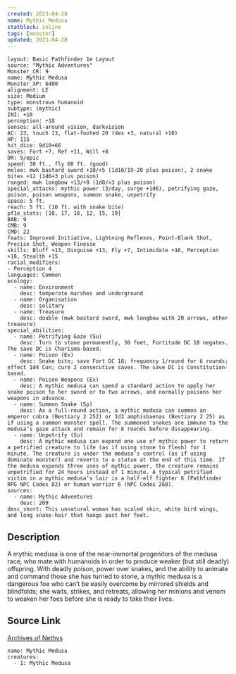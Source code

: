 ```yaml
---
created: 2023-04-28
name: Mythic Medusa
statblock: inline
tags: [monster]
updated: 2023-04-28
---
```

```statblock
layout: Basic Pathfinder 1e Layout
source: "Mythic Adventures"
Monster_CR: 9
name: Mythic Medusa
Monster_XP: 6400
alignment: LE
size: Medium
type: monstrous humanoid
subtype: (mythic)
INI: +10
perception: +18
senses: all-around vision, darkvision
AC: 23, touch 13, flat-footed 20 (dex +3, natural +10)
HP: 115
hit_dice: 9d10+66
saves: Fort +7, Ref +11, Will +8
DR: 5/epic
speed: 30 ft., fly 60 ft. (good)
melee: mwk bastard sword +10/+5 (1d10/19-20 plus poison), 2 snake bites +12 (1d6+3 plus poison)
ranged: mwk longbow +13/+8 (1d8/×3 plus poison)
special_attacks: mythic power (3/day, surge +1d6), petrifying gaze, poison, poison weapons, summon snake, unpetrify
space: 5 ft.
reach: 5 ft. (10 ft. with snake bite)
pf1e_stats: [10, 17, 18, 12, 15, 19]
BAB: 9
CMB: 9
CMD: 22
feats: Improved Initiative, Lightning Reflexes, Point-Blank Shot, Precise Shot, Weapon Finesse
skills: Bluff +13, Disguise +13, Fly +7, Intimidate +16, Perception +18, Stealth +15
racial_modifiers:
- Perception 4
languages: Common
ecology:
  - name: Environment
    desc: temperate marshes and underground
  - name: Organisation
    desc: solitary
  - name: Treasure
    desc: double (mwk bastard sword, mwk longbow with 20 arrows, other treasure)
special_abilities:
  - name: Petrifying Gaze (Su)
    desc: Turn to stone permanently, 30 feet, Fortitude DC 18 negates. The save DC is Charisma-based.
  - name: Poison (Ex)
    desc: Snake bite; save Fort DC 18; frequency 1/round for 6 rounds; effect 1d4 Con; cure 2 consecutive saves. The save DC is Constitution-based.
  - name: Poison Weapons (Ex)
    desc: A mythic medusa can spend a standard action to apply her snake poison to her sword or to two arrows, and normally poisons her weapons in advance.
  - name: Summon Snake (Sp)
    desc: As a full-round action, a mythic medusa can summon an emperor cobra (Bestiary 2 252) or 1d3 amphisbaenas (Bestiary 2 25) as if using a summon monster spell. The summoned snakes are immune to the medusa’s gaze attack and remain for 8 rounds before disappearing.
  - name: Unpetrify (Su)
    desc: A mythic medusa can expend one use of mythic power to return a petrified creature to life (as if using stone to flesh) for 1 minute. The creature is under the medusa’s control (as if using dominate monster) and reverts to a statue at the end of this time. If the medusa expends three uses of mythic power, the creature remains unpetrified for 24 hours instead of 1 minute. A typical petrified victim in a mythic medusa’s lair is a half-elf fighter 6 (Pathfinder RPG NPC Codex 82) or human warrior 6 (NPC Codex 268).
sources:
  - name: Mythic Adventures
    desc: 209
desc_short: This unnatural woman has scaled skin, white bird wings, and long snake-hair that hangs past her feet.
```
## Description
A mythic medusa is one of the near-immortal progenitors of the medusa race, who mate with humanoids in order to produce weaker (but still deadly) offspring. With deadly poison, power over snakes, and the ability to animate and command those she has turned to stone, a mythic medusa is a dangerous foe who can’t be easily overcome by mirrored shields and blindfolds; she waits, strikes, and retreats, allowing her minions and venom to weaken her foes before she is ready to take their lives.
## Source Link
[Archives of Nethys](https://aonprd.com/MythicMonsterDisplay.aspx?ItemName=Medusa)
```encounter-table
name: Mythic Medusa
creatures:
  - 1: Mythic Medusa
```
